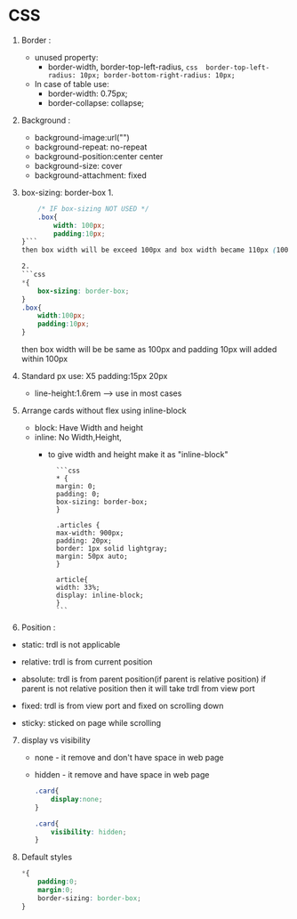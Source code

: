 # CSS

1. Border :
   - unused property:
        - border-width, border-top-left-radius,
         ```css 
         border-top-left-radius: 10px;
         border-bottom-right-radius: 10px;
         ```
   - In case of table use:
        - border-width: 0.75px;
        - border-collapse: collapse;

2. Background :
   - background-image:url("") 
   - background-repeat: no-repeat
   - background-position:center center
   - background-size: cover
   - background-attachment: fixed

3. box-sizing: border-box
    1.
    ```css
        /* IF box-sizing NOT USED */
        .box{
            width: 100px;
            padding:10px;
    }```
    then box width will be exceed 100px and box width became 110px (100+10)
    
   2.  
    ```css
    *{
        box-sizing: border-box;
    }
    .box{
        width:100px;
        padding:10px;
    }
    ```
    then box width will be be same as 100px and padding 10px will added within 100px

4. Standard px use: X5
    padding:15px 20px
    - line-height:1.6rem --> use in most cases

5. Arrange cards without flex using inline-block
    - block: Have Width and height
    - inline: No Width,Height, 
        - to give width and height make it as "inline-block"

                ```css
                * {
                margin: 0;
                padding: 0;
                box-sizing: border-box;
                }

                .articles {
                max-width: 900px;
                padding: 20px;
                border: 1px solid lightgray;
                margin: 50px auto;
                }

                article{
                width: 33%;
                display: inline-block;
                }
                ```

6. Position :

  - static: trdl is not applicable

  - relative: trdl is from current position
  - absolute: trdl is from parent position(if parent is relative position)
  if parent is not relative position then it will take trdl from view port

  - fixed: trdl is from view port and fixed on scrolling down

  - sticky: sticked on page while scrolling

7. display vs visibility

    - none - it remove and don't have space in web page
    - hidden - it remove and have space in web page

        ```css
        .card{
            display:none; 
        }

        .card{
            visibility: hidden;
        }
        ```
 8. Default styles
 
    ```css
    *{
        padding:0;
        margin:0;
        border-sizing: border-box;
    }
    ```